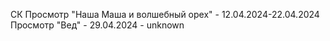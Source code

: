 СК
Просмотр "Наша Маша и волшебный орех" - 12.04.2024-22.04.2024
Просмотр "Вед" - 29.04.2024 - unknown
